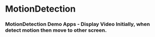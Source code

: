 # MotionDetection

### MotionDetection Demo Apps - Display Video Initially, when detect motion then move to other screen.
